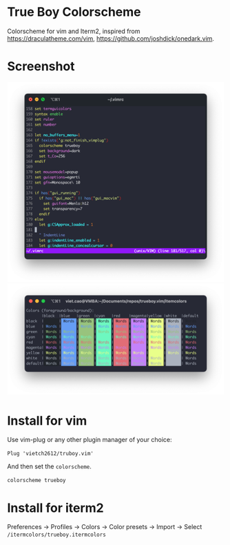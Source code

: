# True Boy Colorscheme
Colorscheme for vim and Iterm2, inspired from https://draculatheme.com/vim, https://github.com/joshdick/onedark.vim.

# Screenshot
![vim](/img/screenshot.png)
![vim](/img/screenshot_itermcolors.png)

# Install for vim
Use vim-plug or any other plugin manager of your choice:

`Plug 'vietch2612/truboy.vim'`

And then set the `colorscheme`.

`colorscheme trueboy`

# Install for iterm2
Preferences -> Profiles -> Colors -> Color presets -> Import -> Select `/itermcolors/trueboy.itermcolors`
